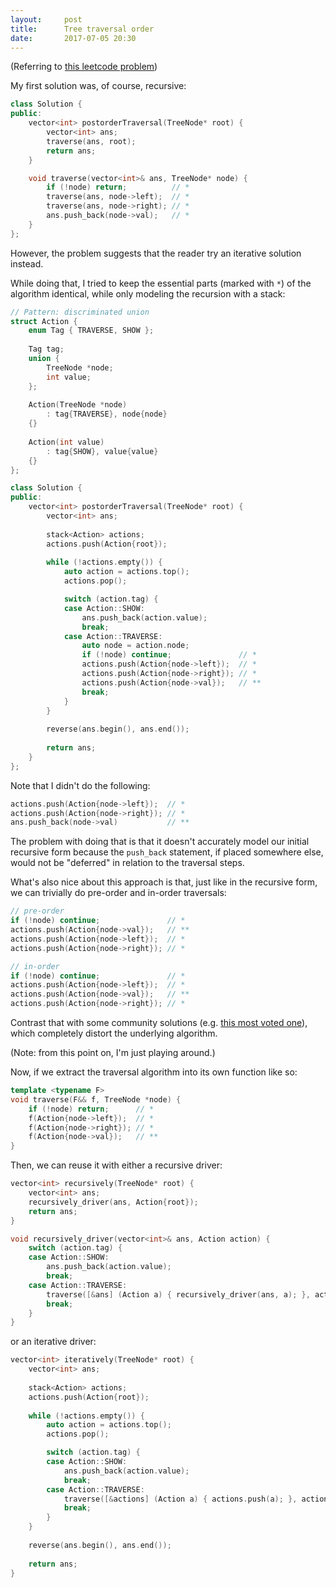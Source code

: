```yaml
---
layout:     post
title:      Tree traversal order
date:       2017-07-05 20:30
---
```


(Referring to [this leetcode problem](https://leetcode.com/problems/binary-tree-postorder-traversal/))

My first solution was, of course, recursive:

```cpp
class Solution {
public:
    vector<int> postorderTraversal(TreeNode* root) {
        vector<int> ans;
        traverse(ans, root);
        return ans;
    }

    void traverse(vector<int>& ans, TreeNode* node) {
        if (!node) return;          // *
        traverse(ans, node->left);  // *
        traverse(ans, node->right); // *
        ans.push_back(node->val);   // *
    }
};
```

However, the problem suggests that the reader try an iterative solution instead.

While doing that, I tried to keep the essential parts (marked with `*`) of the algorithm identical, while only modeling the recursion with a stack:

```cpp
// Pattern: discriminated union
struct Action {
    enum Tag { TRAVERSE, SHOW };
    
    Tag tag;
    union {
        TreeNode *node;
        int value;
    };
    
    Action(TreeNode *node)
        : tag{TRAVERSE}, node{node}
    {}
    
    Action(int value)
        : tag{SHOW}, value{value}
    {}
};

class Solution {
public:
    vector<int> postorderTraversal(TreeNode* root) {
        vector<int> ans;
        
        stack<Action> actions;
        actions.push(Action{root});
        
        while (!actions.empty()) {
            auto action = actions.top();
            actions.pop();

            switch (action.tag) {
            case Action::SHOW:
                ans.push_back(action.value);
                break;
            case Action::TRAVERSE:
                auto node = action.node;
                if (!node) continue;               // *
                actions.push(Action{node->left});  // *
                actions.push(Action{node->right}); // *
                actions.push(Action{node->val});   // **
                break;
            }
        }
        
        reverse(ans.begin(), ans.end());
        
        return ans;
    }
};
```

Note that I didn't do the following:

```cpp
actions.push(Action{node->left});  // *
actions.push(Action{node->right}); // *
ans.push_back(node->val)           // **
```

The problem with doing that is that it doesn't accurately model our initial recursive form because the `push_back` statement, if placed somewhere else, would not be "deferred" in relation to the traversal steps.

What's also nice about this approach is that, just like in the recursive form, we can trivially do pre-order and in-order traversals:

```cpp
// pre-order
if (!node) continue;               // *
actions.push(Action{node->val});   // **
actions.push(Action{node->left});  // *
actions.push(Action{node->right}); // *

// in-order
if (!node) continue;               // *
actions.push(Action{node->left});  // *
actions.push(Action{node->val});   // **
actions.push(Action{node->right}); // *
```

Contrast that with some community solutions (e.g. [this most voted one](https://discuss.leetcode.com/topic/30632/preorder-inorder-and-postorder-iteratively-summarization)), which completely distort the underlying algorithm.

(Note: from this point on, I'm just playing around.)

Now, if we extract the traversal algorithm into its own function like so:

```cpp
template <typename F>
void traverse(F&& f, TreeNode *node) {
    if (!node) return;      // *
    f(Action{node->left});  // *
    f(Action{node->right}); // *
    f(Action{node->val});   // **
}
```

Then, we can reuse it with either a recursive driver:

```cpp
vector<int> recursively(TreeNode* root) {
    vector<int> ans;
    recursively_driver(ans, Action{root});
    return ans;
}

void recursively_driver(vector<int>& ans, Action action) {
    switch (action.tag) {
    case Action::SHOW:
        ans.push_back(action.value);
        break;
    case Action::TRAVERSE:
        traverse([&ans] (Action a) { recursively_driver(ans, a); }, action.node);
        break;
    }
}
```

or an iterative driver:

```cpp
vector<int> iteratively(TreeNode* root) {
    vector<int> ans;
    
    stack<Action> actions;
    actions.push(Action{root});
    
    while (!actions.empty()) {
        auto action = actions.top();
        actions.pop();

        switch (action.tag) {
        case Action::SHOW:
            ans.push_back(action.value);
            break;
        case Action::TRAVERSE:
            traverse([&actions] (Action a) { actions.push(a); }, action.node);
            break;
        }
    }
    
    reverse(ans.begin(), ans.end());
    
    return ans;
}
```